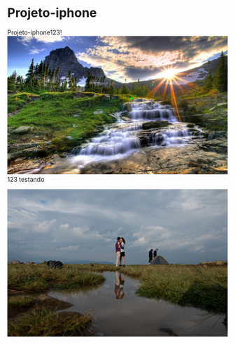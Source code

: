 # Projeto-iphone
Projeto-iphone123!  ![Alt text](seila123-3.jpg)
123 testando 
 
 
 ![Alt text](editar-2-1.jpg)